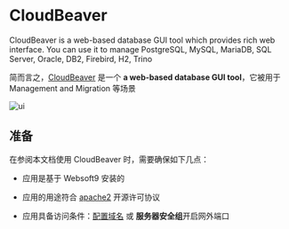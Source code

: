 # CloudBeaver

CloudBeaver is a web-based database GUI tool which provides rich web interface. You can use it to manage PostgreSQL, MySQL, MariaDB, SQL Server, Oracle, DB2, Firebird, H2, Trino

简而言之，[CloudBeaver](https://cloudbeaver.io/) 是一个 **a web-based database GUI tool**，它被用于 Management and Migration  等场景


![ui](https://libs.websoft9.com/Websoft9/DocsPicture/en/cloudbeaver/cloudbeaver-demogui-websoft9.png)


## 准备

在参阅本文档使用 CloudBeaver 时，需要确保如下几点：

- 应用是基于 Websoft9 安装的

- 应用的用途符合 [apache2](https://opensource.org/licenses/Apache-2.0) 开源许可协议

- 应用具备访问条件：[配置域名](./guide/appsetdomain) 或 **服务器安全组**开启网外端口
